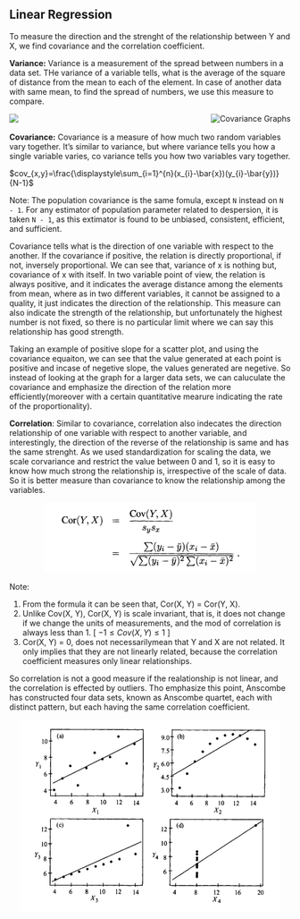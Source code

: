 
## Linear Regression

To measure the direction and the strenght of the relationship between Y and X, we find covariance and the correlation coefficient.

**Variance:** Variance is a measurement of the spread between numbers in a data set. THe variance of a variable tells, what is the average of the square of distance from the mean to each of the element. In case of another data with same mean, to find the spread of numbers, we use this measure to compare.

<img src="https://render.githubusercontent.com/render/math?math=\sigma^2 = \frac{\displaystyle\sum_{i=1}^{n}(x_i - \mu)^2} {n}">

<img alt="Covariance Graphs" align="right" src="https://www.statisticshowto.com/wp-content/uploads/2013/12/g-covariance.gif">

**Covariance:** Covariance is a measure of how much two random variables vary together. It’s similar to variance, but where variance tells you how a single variable varies, co variance tells you how two variables vary together.

$cov_{x,y}=\frac{\displaystyle\sum_{i=1}^{n}(x_{i}-\bar{x})(y_{i}-\bar{y})}{N-1}$

Note: The population covariance is the same fomula, except `N` instead on `N - 1`. For any estimator of population parameter related to despersion, it is taken `N - 1`, as this extimator is found to be unbiased, consistent, efficient, and sufficient.

Covariance tells what is the direction of one variable with respect to the another. If the covariance if positive, the relation is directly proportional, if not, inversely proportional. We can see that, variance of x is nothing but, covariance of x with itself. In two variable point of view, the relation is always positive, and it indicates the average distance among the elements from mean, where as in two different variables, it cannot be assigned to a quality, it just indicates the direction of the relationship. This measure can also indicate the strength of the relationship, but unfortunately the highest number is not fixed, so there is no particular limit where we can say this relationship has good strength.

Taking an example of positive slope for a scatter plot, and using the covariance equaiton, we can see that the value generated at each point is positive and incase of negetive slope, the values generated are negetive. So instead of looking at the graph for a larger data sets, we can caluculate the covariance and emphasize the direction of the relation more efficiently(moreover with a certain quantitative mearure indicating the rate of the proportionality).


**Correlation**: Similar to covariance, correlation also indecates the direction relationship of one variable with respect to another variable, and interestingly, the direction of the reverse of the relationship is same and has the same strenght. As we used standardization for scaling the data, we scale corvariance and restrict the value between 0 and 1, so it is easy to know how much strong the relationship is, irrespective of the scale of data. So it is better measure than covariance to know the relationship among the variables.

<p align='center'><img src='imgs/Correlation.png'></p>

Note: 
1. From the formula it can be seen that, Cor(X, Y) = Cor(Y, X).
2. Unlike Cov(X, Y), Cor(X, Y) is scale invariant, that is, it does not change if we change the units of measurements, and the mod of correlation is always less than 1. [ $-1 \leq Cov(X, Y) \leq 1$ ]
3. Cor(X, Y) = 0, does not necessarilymean that Y and X are not related. It only implies that they are not linearly related, because the correlation coefficient measures only linear relationships.

So correlation is not a good measure if the realationship is not linear, and the correlation is effected by outliers. Tho emphasize this point, Anscombe has constructed four data sets, known as Anscombe quartet, each with distinct pattern, but each having the same correlation coefficient.

<p align='center'> <img src='imgs/AnscombeQuartet.png'> </p>
